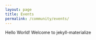 ```yaml
---
layout: page
title: Events
permalink: /community/events/
---
```


Hello World!
Welcome to jekyll-materialize
